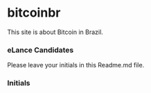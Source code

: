 # bitcoinbr

This site is about Bitcoin in Brazil.

### eLance Candidates

Please leave your initials in this Readme.md file.

### Initials
